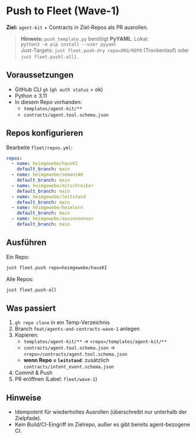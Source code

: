 # Push to Fleet (Wave-1)

**Ziel:** `agent-kit` + Contracts in Ziel-Repos als PR ausrollen.

> **Hinweis:** `push_template.py` benötigt **PyYAML**. Lokal:  \
> `python3 -m pip install --user pyyaml`  \
> Just-Targets: `just fleet.push-dry repo=ORG/REPO` (Trockenlauf) oder `just fleet.push[-all]`.

## Voraussetzungen
- GitHub CLI `gh` (`gh auth status` = ok)
- Python ≥ 3.11
- In diesem Repo vorhanden:
  - `templates/agent-kit/**`
  - `contracts/agent.tool.schema.json`

## Repos konfigurieren
Bearbeite `fleet/repos.yml`:
```yaml
repos:
  - name: heimgewebe/hausKI
    default_branch: main
  - name: heimgewebe/semantAH
    default_branch: main
  - name: heimgewebe/mitschreiber
    default_branch: main
  - name: heimgewebe/leitstand
    default_branch: main
  - name: heimgewebe/heimlern
    default_branch: main
  - name: heimgewebe/aussensensor
    default_branch: main
```

## Ausführen
Ein Repo:
```bash
just fleet.push repo=heimgewebe/hausKI
```

Alle Repos:
```bash
just fleet.push-all
```

## Was passiert
1. `gh repo clone` in ein Temp-Verzeichnis  
2. Branch `feat/agents-and-contracts-wave-1` anlegen  
3. Kopieren:
   - `templates/agent-kit/**` → `<repo>/templates/agent-kit/**`
   - `contracts/agent.tool.schema.json` → `<repo>/contracts/agent.tool.schema.json`
   - **wenn Repo = `leitstand`**: zusätzlich `contracts/intent_event.schema.json`
4. Commit & Push
5. PR eröffnen (Label: `fleet/wave-1`)

## Hinweise
- Idempotent für wiederholtes Ausrollen (überschreibt nur unterhalb der Zielpfade).
- Kein Build/CI-Eingriff im Zielrepo, außer es gibt bereits agent-bezogene CI.
